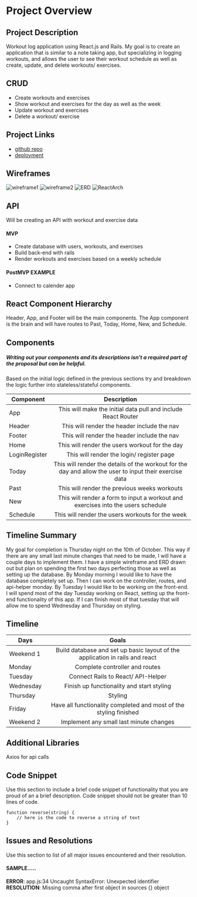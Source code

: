 # Project Overview


## Project Description

Workout log application using React.js and Rails. My goal is to create an application that is similar to a note taking app, but specializing in logging workouts, and allows the user to see their workout schedule as well as create, update, and delete workouts/ exercises. 

## CRUD 
- Create workouts and exercises
- Show workout and exercises for the day as well as the week
- Update workout and exercises
- Delete a workout/ exercise

## Project Links

- [github repo](https://github.com/jcdorr003/workout-log-app.git)
- [deployment]()

## Wireframes

![wireframe1](https://res.cloudinary.com/jcdorr003/image/upload/v1570203334/Image_from_iOS_mxpiem.jpg)
![wireframe2](https://res.cloudinary.com/jcdorr003/image/upload/v1570203334/Image_from_iOS_1_vldqqj.jpg)
![ERD](https://res.cloudinary.com/jcdorr003/image/upload/v1570203334/Image_from_iOS_2_t8htz8.jpg)
![ReactArch](https://res.cloudinary.com/jcdorr003/image/upload/v1570203334/Image_from_iOS_3_aininj.jpg)

## API

Will be creating an API with workout and exercise data


#### MVP
- Create database with users, workouts, and exercises
- Build back-end with rails 
- Render workouts and exercises based on a weekly schedule

#### PostMVP EXAMPLE

- Connect to calender app

## React Component Hierarchy

Header, App, and Footer will be the main components. The App component is the brain and will have routes to Past, Today, Home, New, and Schedule. 

## Components
##### Writing out your components and its descriptions isn't a required part of the proposal but can be helpful.

Based on the initial logic defined in the previous sections try and breakdown the logic further into stateless/stateful components. 

| Component | Description | 
| --- | :---: |  
| App | This will make the initial data pull and include React Router| 
| Header | This will render the header include the nav | 
| Footer | This will render the header include the nav | 
| Home | This will render the users workout for the day |
| LoginRegister | This will render the login/ register page |
| Today | This will render the details of the workout for the day and allow the user to input their exercise data|
| Past | This will render the previous weeks workouts |
| New | This will render a form to input a workout and exercises into the users schedule |
| Schedule | This will render the users workouts for the week |

## Timeline Summary
 My goal for completion is Thursday night on the 10th of October. This way if there are any small last minute changes that need to be made, I will have a couple days to implement them. I have a simple wireframe and ERD drawn out but plan on spending the first two days perfecting those as well as setting up the database. By Monday morning I would like to have the database completely set up. Then I can work on the controller, routes, and api-helper monday. By Tuesday I would like to be working on the front-end. I will spend most of the day Tuesday working on React, setting up the front-end functionality of this app. If I can finish most of that tuesday that will allow me to spend Wednesday and Thursday on styling.

## Timeline

| Days | Goals |
| --- | :---: |
| Weekend 1 | Build database and set up basic layout of the application in rails and react |
| Monday | Complete controller and routes |
|Tuesday | Connect Rails to React/ API-Helper |
|Wednesday | Finish up functionality and start styling |
|Thursday | Styling |
| Friday | Have all functionality completed and most of the styling finished |
| Weekend 2 | Implement any small last minute changes |




## Additional Libraries
 Axios for api calls

## Code Snippet

Use this section to include a brief code snippet of functionality that you are proud of an a brief description.  Code snippet should not be greater than 10 lines of code. 

```
function reverse(string) {
	// here is the code to reverse a string of text
}
```

## Issues and Resolutions
 Use this section to list of all major issues encountered and their resolution.

#### SAMPLE.....
**ERROR**: app.js:34 Uncaught SyntaxError: Unexpected identifier                                
**RESOLUTION**: Missing comma after first object in sources {} object